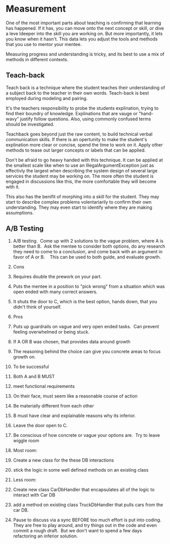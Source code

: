 # Measurement


One of the most important parts about teaching is confirming that learning has happened.  If it has, you can move onto the next concept or skill, or dive a leve ldeeper into the skill you are working on.  But more importantly, it lets you know when it hasn't.  This data lets you adjust the tools and methods that you use to mentor your mentee.  

Measuring progress and understanding is tricky, and its best to use a mix of methods in different contexts.  

## Teach-back

Teach back is a technique where the student teaches their understanding of a subject back to the teacher in their own words.  Teach-back is best employed during modeling and pairing.  

It's the teachers responsibility to probe the students explination, trying to find their boundry of knowledge.  Explinations that are vauge or "hand-wavy" justify follow questions.  Also, using commonly confused terms should be investigated.

Teachback goes beyond just the raw content, to build technical verbal communication skills. If there is an opertunity to make the student's explination more clear or concise, spend the time to work on it.  Apply other methods to tease out larger concepts or labels that can be applied.  

Don't be afraid to go heavy handed with this technique.  It can be applied at the smallest scale like when to use an IllegalArgumentException just as effectivly the largest when describing the system design of several large services the student may be working on.  The more often the student is engaged in discussions like this, the more comfortable they will become with it.  

This also has the benifit of morphing into a skill for the student.  They may start to describe complex problems volentariarily to confirm their own understanding.  They may even start to identify where they are making assumptions.  


## A/B Testing

1.  A/B testing.  Come up with 2 solutions to the vague problem, where A is better than B.  Ask the mentee to consider both options, do any research they need to come to a conclusion, and come back with an argument in favor of A or B.    This can be used to both guide, and evaluate growth.  

1.  Cons

1.  Requires double the prework on your part. 

2.  Puts the mentee in a position to "pick wrong" from a situation which was open ended with many correct answers.

3.  It shuts the door to C, which is the best option, hands down, that you didn't think of yourself.

3.  Pros

1.  Puts up guardrails on vague and very open ended tasks.  Can prevent feeling overwhelmed or being stuck.

2.  If A OR B was chosen, that provides data around growth

3.  The reasoning behind the choice can give you concrete areas to focus growth on. 

5.  To be successful

1.  Both A and B MUST 

1.  meet functional requirements

2.  On their face, must seem like a reasonable course of action

3.  Be materially different from each other

3.  B must have clear and explainable reasons why its inferior.  

4.  Leave the door open to C.

5.  Be conscious of how concrete or vague your options are.  Try to leave wiggle room

1.  Most room: 

1.  Create a new class for the these DB interactions

2.  stick the logic in some well defined methods on an existing class 

3.  Less room:

1.  Create new class CarDbHandler that encapsulates all of the logic to interact with Car DB 

2.  add a method on existing class TruckDbHandler that pulls cars from the car DB.  

7.  Pause to discuss via a sync BEFORE too much effort is put into coding.  They are free to play around, and try things out in the code and even commit a rough draft.  But we don't want to spend a few days refactoring an inferior solution.